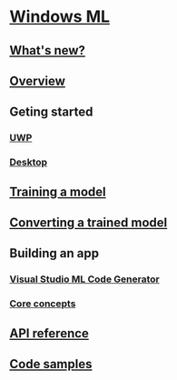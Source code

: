 # [Windows ML](index.md)
## [What's new?](whats-new.md)
## [Overview](overview.md)
## Geting started
### [UWP](get-started-uwp.md)
### [Desktop](get-started-desktop.md)
## [Training a model](train-ai-model.md)
## [Converting a trained model](winmltools.md)
## Building an app
### [Visual Studio ML Code Generator](mlgen.md)
### [Core concepts](winml-api.md)
## [API reference](https://docs.microsoft.com/uwp/api/windows.ai.machinelearning)
## [Code samples](https://github.com/Microsoft/Windows-Machine-Learning/tree/RS5)